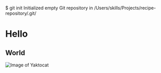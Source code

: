 $ git init
Initialized empty Git repository in /Users/skills/Projects/recipe-repository/.git/
# Hello
## World
![Image of Yaktocat](https://octodex.github.com/images/yaktocat.png)
